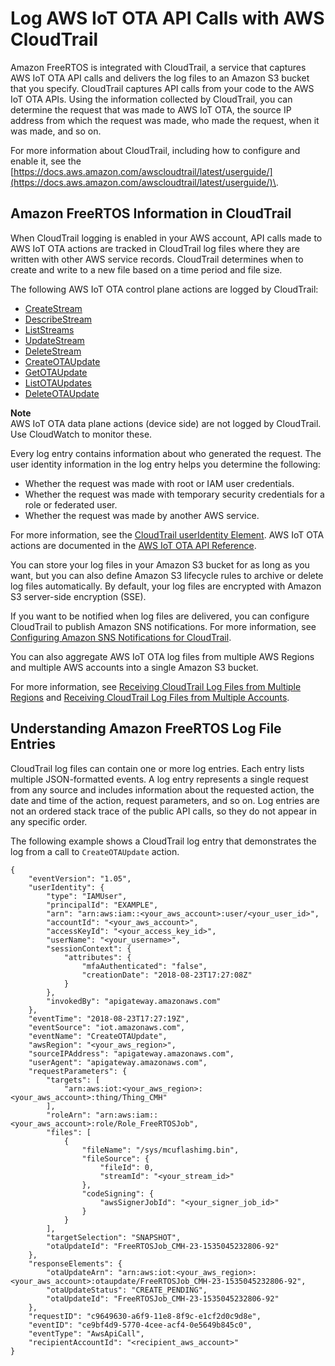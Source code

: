 # Log AWS IoT OTA API Calls with AWS CloudTrail<a name="iot-using-cloudtrail-afr"></a>

Amazon FreeRTOS is integrated with CloudTrail, a service that captures AWS IoT OTA API calls and delivers the log files to an Amazon S3 bucket that you specify\. CloudTrail captures API calls from your code to the AWS IoT OTA APIs\. Using the information collected by CloudTrail, you can determine the request that was made to AWS IoT OTA, the source IP address from which the request was made, who made the request, when it was made, and so on\. 

For more information about CloudTrail, including how to configure and enable it, see the [https://docs.aws.amazon.com/awscloudtrail/latest/userguide/](https://docs.aws.amazon.com/awscloudtrail/latest/userguide/)\.

## Amazon FreeRTOS Information in CloudTrail<a name="aws-iot-info-in-cloudtrail-afr"></a>

When CloudTrail logging is enabled in your AWS account, API calls made to AWS IoT OTA actions are tracked in CloudTrail log files where they are written with other AWS service records\. CloudTrail determines when to create and write to a new file based on a time period and file size\.

The following AWS IoT OTA control plane actions are logged by CloudTrail:
+ [CreateStream](https://docs.aws.amazon.com/iot/latest/apireference/API_CreateStream.html)
+ [DescribeStream](https://docs.aws.amazon.com/iot/latest/apireference/API_DescribeStream.html)
+ [ListStreams](https://docs.aws.amazon.com/iot/latest/apireference/API_ListStreams.html)
+ [UpdateStream](https://docs.aws.amazon.com/iot/latest/apireference/API_UpdateStream.html)
+ [DeleteStream](https://docs.aws.amazon.com/iot/latest/apireference/API_DeleteStream.html)
+ [CreateOTAUpdate](https://docs.aws.amazon.com/iot/latest/apireference/API_CreateOTAUpdate.html)
+ [GetOTAUpdate](https://docs.aws.amazon.com/iot/latest/apireference/API_GetOTAUpdate.html)
+ [ListOTAUpdates](https://docs.aws.amazon.com/iot/latest/apireference/API_ListOTAUpdates.html)
+ [DeleteOTAUpdate](https://docs.aws.amazon.com/iot/latest/apireference/API_DeleteOTAUpdate.html)

**Note**  
AWS IoT OTA data plane actions \(device side\) are not logged by CloudTrail\. Use CloudWatch to monitor these\.

Every log entry contains information about who generated the request\. The user identity information in the log entry helps you determine the following: 
+ Whether the request was made with root or IAM user credentials\.
+ Whether the request was made with temporary security credentials for a role or federated user\.
+ Whether the request was made by another AWS service\.

For more information, see the [CloudTrail userIdentity Element](https://docs.aws.amazon.com/awscloudtrail/latest/userguide/cloudtrail-event-reference-user-identity.html)\. AWS IoT OTA actions are documented in the [AWS IoT OTA API Reference](https://docs.aws.amazon.com/iot/latest/apireference)\.

You can store your log files in your Amazon S3 bucket for as long as you want, but you can also define Amazon S3 lifecycle rules to archive or delete log files automatically\. By default, your log files are encrypted with Amazon S3 server\-side encryption \(SSE\)\.

If you want to be notified when log files are delivered, you can configure CloudTrail to publish Amazon SNS notifications\. For more information, see [Configuring Amazon SNS Notifications for CloudTrail](https://docs.aws.amazon.com/awscloudtrail/latest/userguide/getting_notifications_top_level.html)\.

You can also aggregate AWS IoT OTA log files from multiple AWS Regions and multiple AWS accounts into a single Amazon S3 bucket\. 

For more information, see [Receiving CloudTrail Log Files from Multiple Regions](https://docs.aws.amazon.com/awscloudtrail/latest/userguide/cloudtrail-receive-logs-from-multiple-accounts.html) and [Receiving CloudTrail Log Files from Multiple Accounts](https://docs.aws.amazon.com/awscloudtrail/latest/userguide/cloudtrail-receive-logs-from-multiple-accounts.html)\.

## Understanding Amazon FreeRTOS Log File Entries<a name="understanding-aws-iot-entries-afr"></a>

CloudTrail log files can contain one or more log entries\. Each entry lists multiple JSON\-formatted events\. A log entry represents a single request from any source and includes information about the requested action, the date and time of the action, request parameters, and so on\. Log entries are not an ordered stack trace of the public API calls, so they do not appear in any specific order\. 

The following example shows a CloudTrail log entry that demonstrates the log from a call to `CreateOTAUpdate` action\.

```
{
    "eventVersion": "1.05",
    "userIdentity": {
        "type": "IAMUser",
        "principalId": "EXAMPLE",
        "arn": "arn:aws:iam::<your_aws_account>:user/<your_user_id>",
        "accountId": "<your_aws_account>",
        "accessKeyId": "<your_access_key_id>",
        "userName": "<your_username>",
        "sessionContext": {
            "attributes": {
                "mfaAuthenticated": "false",
                "creationDate": "2018-08-23T17:27:08Z"
            }
        },
        "invokedBy": "apigateway.amazonaws.com"
    },
    "eventTime": "2018-08-23T17:27:19Z",
    "eventSource": "iot.amazonaws.com",
    "eventName": "CreateOTAUpdate",
    "awsRegion": "<your_aws_region>",
    "sourceIPAddress": "apigateway.amazonaws.com",
    "userAgent": "apigateway.amazonaws.com",
    "requestParameters": {
        "targets": [
            "arn:aws:iot:<your_aws_region>:<your_aws_account>:thing/Thing_CMH"
        ],
        "roleArn": "arn:aws:iam::<your_aws_account>:role/Role_FreeRTOSJob",
        "files": [
            {
                "fileName": "/sys/mcuflashimg.bin",
                "fileSource": {
                    "fileId": 0,
                    "streamId": "<your_stream_id>"
                },
                "codeSigning": {
                    "awsSignerJobId": "<your_signer_job_id>"
                }
            }
        ],
        "targetSelection": "SNAPSHOT",
        "otaUpdateId": "FreeRTOSJob_CMH-23-1535045232806-92"
    },
    "responseElements": {
        "otaUpdateArn": "arn:aws:iot:<your_aws_region>:<your_aws_account>:otaupdate/FreeRTOSJob_CMH-23-1535045232806-92",
        "otaUpdateStatus": "CREATE_PENDING",
        "otaUpdateId": "FreeRTOSJob_CMH-23-1535045232806-92"
    },
    "requestID": "c9649630-a6f9-11e8-8f9c-e1cf2d0c9d8e",
    "eventID": "ce9bf4d9-5770-4cee-acf4-0e5649b845c0",
    "eventType": "AwsApiCall",
    "recipientAccountId": "<recipient_aws_account>"
}
```